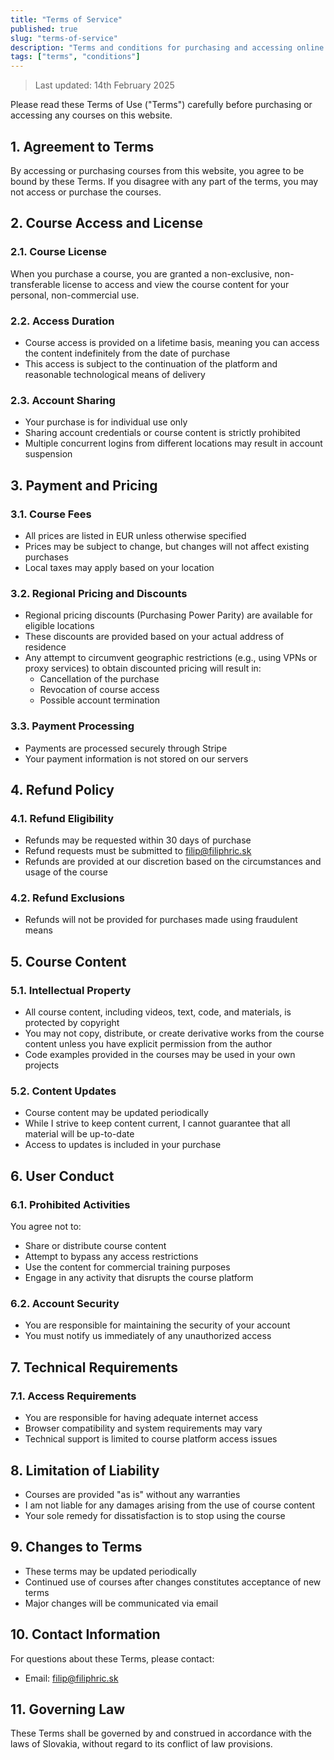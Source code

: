 ```yaml
---
title: "Terms of Service"
published: true
slug: "terms-of-service"
description: "Terms and conditions for purchasing and accessing online courses"
tags: ["terms", "conditions"]
---
```


> Last updated: 14th February 2025

Please read these Terms of Use ("Terms") carefully before purchasing or accessing any courses on this website.

## 1. Agreement to Terms
By accessing or purchasing courses from this website, you agree to be bound by these Terms. If you disagree with any part of the terms, you may not access or purchase the courses.

## 2. Course Access and License

### 2.1. Course License
When you purchase a course, you are granted a non-exclusive, non-transferable license to access and view the course content for your personal, non-commercial use.

### 2.2. Access Duration
- Course access is provided on a lifetime basis, meaning you can access the content indefinitely from the date of purchase
- This access is subject to the continuation of the platform and reasonable technological means of delivery

### 2.3. Account Sharing
- Your purchase is for individual use only
- Sharing account credentials or course content is strictly prohibited
- Multiple concurrent logins from different locations may result in account suspension

## 3. Payment and Pricing

### 3.1. Course Fees
- All prices are listed in EUR unless otherwise specified
- Prices may be subject to change, but changes will not affect existing purchases
- Local taxes may apply based on your location

### 3.2. Regional Pricing and Discounts
- Regional pricing discounts (Purchasing Power Parity) are available for eligible locations
- These discounts are provided based on your actual address of residence
- Any attempt to circumvent geographic restrictions (e.g., using VPNs or proxy services) to obtain discounted pricing will result in:
  - Cancellation of the purchase
  - Revocation of course access
  - Possible account termination

### 3.3. Payment Processing
- Payments are processed securely through Stripe
- Your payment information is not stored on our servers

## 4. Refund Policy

### 4.1. Refund Eligibility
- Refunds may be requested within 30 days of purchase
- Refund requests must be submitted to [filip@filiphric.sk](mailto:filip@filiphric.sk)
- Refunds are provided at our discretion based on the circumstances and usage of the course

### 4.2. Refund Exclusions
- Refunds will not be provided for purchases made using fraudulent means

## 5. Course Content

### 5.1. Intellectual Property
- All course content, including videos, text, code, and materials, is protected by copyright
- You may not copy, distribute, or create derivative works from the course content unless you have explicit permission from the author
- Code examples provided in the courses may be used in your own projects

### 5.2. Content Updates
- Course content may be updated periodically
- While I strive to keep content current, I cannot guarantee that all material will be up-to-date
- Access to updates is included in your purchase

## 6. User Conduct

### 6.1. Prohibited Activities
You agree not to:
- Share or distribute course content
- Attempt to bypass any access restrictions
- Use the content for commercial training purposes
- Engage in any activity that disrupts the course platform

### 6.2. Account Security
- You are responsible for maintaining the security of your account
- You must notify us immediately of any unauthorized access

## 7. Technical Requirements

### 7.1. Access Requirements
- You are responsible for having adequate internet access
- Browser compatibility and system requirements may vary
- Technical support is limited to course platform access issues

## 8. Limitation of Liability
- Courses are provided "as is" without any warranties
- I am not liable for any damages arising from the use of course content
- Your sole remedy for dissatisfaction is to stop using the course

## 9. Changes to Terms
- These terms may be updated periodically
- Continued use of courses after changes constitutes acceptance of new terms
- Major changes will be communicated via email

## 10. Contact Information
For questions about these Terms, please contact:
- Email: [filip@filiphric.sk](mailto:filip@filiphric.sk)

## 11. Governing Law
These Terms shall be governed by and construed in accordance with the laws of Slovakia, without regard to its conflict of law provisions. 